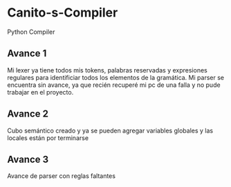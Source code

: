 # **Canito-s-Compiler**
Python Compiler

## Avance 1
Mi lexer ya tiene todos mis tokens, palabras reservadas y expresiones regulares para identificiar todos los elementos de la gramática.
Mi parser se encuentra sin avance, ya que recién recuperé mi pc de una falla y no pude trabajar en el proyecto.

## Avance 2
Cubo semántico creado y ya se pueden agregar variables globales y las locales están por terminarse

## Avance 3
Avance de parser con reglas faltantes
